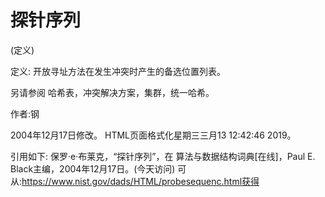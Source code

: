 # 探针序列


(定义)



定义:
开放寻址方法在发生冲突时产生的备选位置列表。



另请参阅
哈希表，冲突解决方案，集群，统一哈希。


作者:钢







2004年12月17日修改。
HTML页面格式化星期三三月13 12:42:46 2019。



引用如下:
保罗·e·布莱克，“探针序列”，在
算法与数据结构词典[在线]，Paul E. Black主编，2004年12月17日。(今天访问)
可从:https://www.nist.gov/dads/HTML/probesequenc.html获得